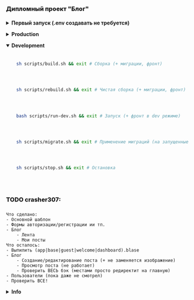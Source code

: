 ### Дипломный проект "Блог"
<details class="block"><summary>Первый запуск (.env создавать не требуется)</summary>

```sh
composer create-project
sh scripts/build.sh
exit
```
```text
- Создаст .env файл
- Сгенерирует ключ
- Соберет проект
- Выполнит миграции
- Соберет фронт
```

</details>
<details class="block"><summary>Production</summary>

```sh
sh scripts/build.sh && exit # Сборка (+ миграции, фронт)
```
```sh
sh scripts/rebuild.sh && exit # Чистая сборка (+ миграции, фронт)
```
```sh
sh scripts/run.sh && exit # Запуск
```
```sh
sh scripts/stop.sh && exit # Остановка
```

</details>
<details class="block" open><summary>Development</summary>

```sh
sh scripts/build.sh && exit # Сборка (+ миграции, фронт)
```
```sh
sh scripts/rebuild.sh && exit # Чистая сборка (+ миграции, фронт)
```
```sh
bash scripts/run-dev.sh && exit # Запуск (+ фронт в dev режиме)
```
```sh
sh scripts/migrate.sh && exit # Применение миграций (на запущенные контейнеры)
```
```sh
sh scripts/stop.sh && exit # Остановка
```

</details>

### TODO crasher307:
```text
Что сделано:
- Основной шаблон
- Формы авторизации/регистрации ии тп.
- Блог
    - Лента
    - Мои посты
Что осталось:
- Выпилить (app|base|guest|welcome|dashboard).blase
- Блог
    - Создание/редактирование поста (+ не заменяется изображение)
    - Просмотр поста (не работает)
    - Проверить ВЕСЬ бэк (местами просто редиректит на главную)
- Пользователи (пока даже не смотрел)
- Проверить ВСЕ!
```

<details class="block"><summary>Info</summary>

- [Laravel readme](./laravel.README.md)
```text
php artisan db:seed
php artisan storage:link
```

</details>

#### <div class="hidden">Other</div>
<details class="block hidden"><summary>Стили для IDE</summary>

<style>
h1, h2, h3, h4, h5, h6 {
    font-weight: 800;
    margin: 0 0 10px;
    padding: 20px 0 10px;
}
.block {
    margin: 0 0 0 1em;
    padding: 0 0 1em;
}
.block > summary {
    margin: 0 0 0 -1em;
    font-weight: bold;
    cursor: pointer;
}
.block pre {
    border-radius: 10px;
    margin: 10px 0;
    padding: 0.8em 1em;
}
.block pre + pre {
    margin: -8px 0 10px;
}
.hidden {
  display: none;
}
</style>

</details>
